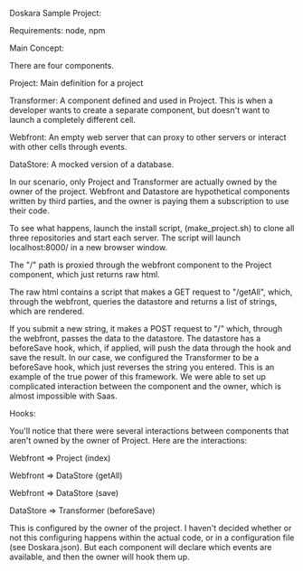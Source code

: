 
Doskara Sample Project:

Requirements:
node, npm

Main Concept:

There are four components.

Project: Main definition for a project

Transformer: A component defined and used in Project. This is when a developer wants to create a separate component, but doesn't want to launch a completely different cell.

Webfront: An empty web server that can proxy to other servers or interact with other cells through events.

DataStore: A mocked version of a database.

In our scenario, only Project and Transformer are actually owned by the owner of the project. Webfront and Datastore are hypothetical components written by third parties, and the owner is paying them a subscription to use their code.

To see what happens, launch the install script, (make_project.sh) to clone all three repositories and start each server. The script will launch localhost:8000/ in a new browser window.

The "/" path is proxied through the webfront component to the Project component, which just returns raw html.

The raw html contains a script that makes a GET request to "/getAll", which, through the webfront, queries the datastore and returns a list of strings, which are rendered.

If you submit a new string, it makes a POST request to "/" which, through the webfront, passes the data to the datastore. The datastore has a beforeSave hook, which, if applied, will push the data through the hook and save the result. In our case, we configured the Transformer to be a beforeSave hook, which just reverses the string you entered. This is an example of the true power of this framework. We were able to set up complicated interaction between the component and the owner, which is almost impossible with Saas.



Hooks:

You'll notice that there were several interactions between components that aren't owned by the owner of Project. Here are the interactions:

Webfront => Project (index)

Webfront => DataStore (getAll)

Webfront => DataStore (save)

DataStore => Transformer (beforeSave)

This is configured by the owner of the project. I haven't decided whether or not this configuring happens within the actual code, or in a configuration file (see Doskara.json). But each component will declare which events are available, and then the owner will hook them up.
